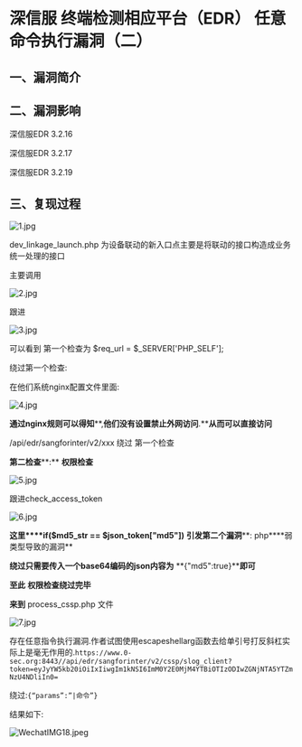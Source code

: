 深信服 终端检测相应平台（EDR） 任意命令执行漏洞（二）
=====================================================

一、漏洞简介
------------

二、漏洞影响
------------

深信服EDR 3.2.16

深信服EDR 3.2.17

深信服EDR 3.2.19

三、复现过程
------------

![1.jpg](/Users/aresx/Documents/VulWiki/.resource/深信服终端检测相应平台(EDR)任意命令执行漏洞(二)/media/rId24.jpg)

dev\_linkage\_launch.php
为设备联动的新入口点主要是将联动的接口构造成业务统一处理的接口

主要调用

![2.jpg](/Users/aresx/Documents/VulWiki/.resource/深信服终端检测相应平台(EDR)任意命令执行漏洞(二)/media/rId25.jpg)

跟进

![3.jpg](/Users/aresx/Documents/VulWiki/.resource/深信服终端检测相应平台(EDR)任意命令执行漏洞(二)/media/rId26.jpg)

可以看到 第一个检查为 \$req\_url = \$\_SERVER\['PHP\_SELF'\];

绕过第一个检查:

在他们系统nginx配置文件里面:

![4.jpg](/Users/aresx/Documents/VulWiki/.resource/深信服终端检测相应平台(EDR)任意命令执行漏洞(二)/media/rId27.jpg)

**通过nginx规则可以得知**\*\*,**他们没有设置禁止外网访问**.\*\***从而可以直接访问**

/api/edr/sangforinter/v2/xxx 绕过 第一个检查

**第二检查**\*\*:\*\* **权限检查**

![5.jpg](/Users/aresx/Documents/VulWiki/.resource/深信服终端检测相应平台(EDR)任意命令执行漏洞(二)/media/rId28.jpg)

跟进check\_access\_token

![6.jpg](/Users/aresx/Documents/VulWiki/.resource/深信服终端检测相应平台(EDR)任意命令执行漏洞(二)/media/rId29.jpg)

**这里\*\*\*\*if(\$md5\_str == \$json\_token\["md5"\])**
**引发第二个漏洞**\*\*: php\*\*\*\*弱类型导致的漏洞\*\*

**绕过只需要传入一个base64编码的json内容为**
\*\*{"md5":true}\*\***即可**

**至此** **权限检查绕过完毕**

**来到** process\_cssp.php 文件

![7.jpg](/Users/aresx/Documents/VulWiki/.resource/深信服终端检测相应平台(EDR)任意命令执行漏洞(二)/media/rId30.jpg)

存在任意指令执行漏洞.作者试图使用escapeshellarg函数去给单引号打反斜杠实际上是毫无作用的.`https://www.0-sec.org:8443//api/edr/sangforinter/v2/cssp/slog_client?token=eyJyYW5kb20iOiIxIiwgIm1kNSI6ImM0Y2E0MjM4YTBiOTIzODIwZGNjNTA5YTZmNzU4NDliIn0=`

绕过:`{“params”:”|命令”}`

结果如下:

![WechatIMG18.jpeg](/Users/aresx/Documents/VulWiki/.resource/深信服终端检测相应平台(EDR)任意命令执行漏洞(二)/media/rId31.jpg)
